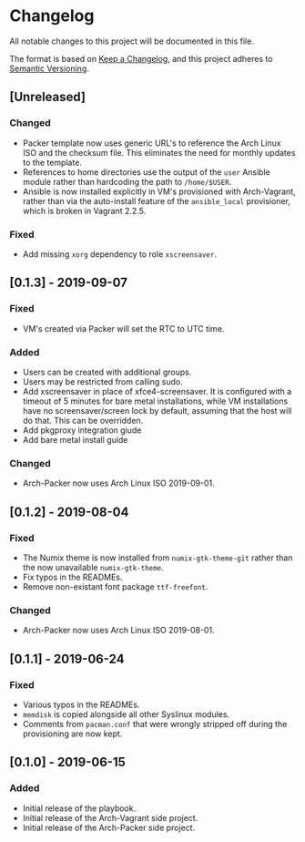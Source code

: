 # Changelog

All notable changes to this project will be documented in this file.

The format is based on [Keep a Changelog](https://keepachangelog.com/en/1.0.0/),
and this project adheres to [Semantic Versioning](https://semver.org/spec/v2.0.0.html).

## [Unreleased]

### Changed

* Packer template now uses generic URL's to reference the Arch Linux ISO and
  the checksum file. This eliminates the need for monthly updates to the
  template.
* References to home directories use the output of the `user` Ansible module
  rather than hardcoding the path to `/home/$USER`.
* Ansible is now installed explicitly in VM's provisioned with Arch-Vagrant,
  rather than via the auto-install feature of the `ansible_local` provisioner,
  which is broken in Vagrant 2.2.5.

### Fixed

* Add missing `xorg` dependency to role `xscreensaver`.

## [0.1.3] - 2019-09-07

### Fixed

* VM's created via Packer will set the RTC to UTC time.

### Added

* Users can be created with additional groups.
* Users may be restricted from calling sudo.
* Add xscreensaver in place of xfce4-screensaver. It is configured with a
  timeout of 5 minutes for bare metal installations, while VM installations
  have no screensaver/screen lock by default, assuming that the host will do
  that. This can be overridden.
* Add pkgproxy integration giude
* Add bare metal install guide

### Changed

* Arch-Packer now uses Arch Linux ISO 2019-09-01.

## [0.1.2] - 2019-08-04

### Fixed

* The Numix theme is now installed from `numix-gtk-theme-git` rather than the
  now unavailable `numix-gtk-theme`.
* Fix typos in the READMEs.
* Remove non-existant font package `ttf-freefont`.

### Changed

* Arch-Packer now uses Arch Linux ISO 2019-08-01.

## [0.1.1] - 2019-06-24

### Fixed

* Various typos in the READMEs.
* `memdisk` is copied alongside all other Syslinux modules.
* Comments from `pacman.conf` that were wrongly stripped off during the
  provisioning are now kept.

## [0.1.0] - 2019-06-15

### Added

* Initial release of the playbook.
* Initial release of the Arch-Vagrant side project.
* Initial release of the Arch-Packer side project.
